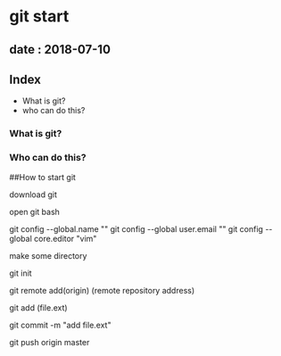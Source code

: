 # git start
## date : 2018-07-10

## Index
- What is git?
- who can do this?

### What is git?



### Who can do this?
##How to start git

download git

open git bash

git config --global.name "" git config --global user.email "" git config --global core.editor "vim"

make some directory

git init

git remote add(origin) (remote repository address)

git add (file.ext)

git commit -m "add file.ext"

git push origin master


